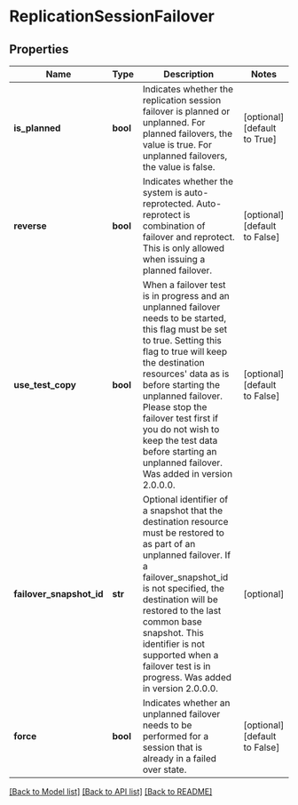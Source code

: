 # ReplicationSessionFailover

## Properties
Name | Type | Description | Notes
------------ | ------------- | ------------- | -------------
**is_planned** | **bool** | Indicates whether the replication session failover is planned or unplanned. For planned failovers, the value is true. For unplanned failovers, the value is false.  | [optional] [default to True]
**reverse** | **bool** | Indicates whether the system is auto-reprotected. Auto-reprotect is combination of failover and reprotect.  This is only allowed when issuing a planned failover.  | [optional] [default to False]
**use_test_copy** | **bool** | When a failover test is in progress and an unplanned failover needs to be started, this flag must be set to true. Setting this flag to true will keep the destination resources&#39; data as is before starting the unplanned failover. Please stop the failover test first if you do not wish to keep the test data before starting an unplanned failover.  Was added in version 2.0.0.0. | [optional] [default to False]
**failover_snapshot_id** | **str** | Optional identifier of a snapshot that the destination resource must be restored to as part of an unplanned failover. If a failover_snapshot_id is not specified, the destination will be restored to the last common base snapshot. This identifier is not supported when a failover test is in progress.  Was added in version 2.0.0.0. | [optional] 
**force** | **bool** | Indicates whether an unplanned failover needs to be performed for a session that is already in a failed over state.  | [optional] [default to False]

[[Back to Model list]](../README.md#documentation-for-models) [[Back to API list]](../README.md#documentation-for-api-endpoints) [[Back to README]](../README.md)


